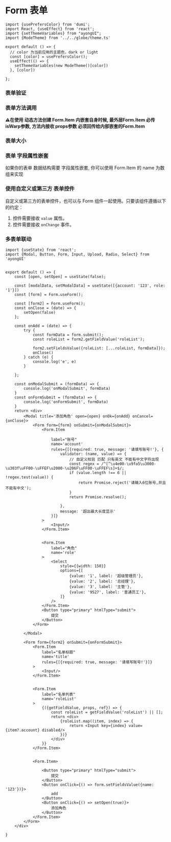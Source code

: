 # Form 表单

```tsx  hideCode=true inline=true
import {usePrefersColor} from 'dumi';
import React, {useEffect} from 'react';
import {setThemeVariables} from "ayongUI";
import {ModeTheme} from '../../globe/theme.ts'

export default () => {
  // color 为当前应用的主题色，dark or light
  const [color] = usePrefersColor();
  useEffect(() => {
    setThemeVariables(new ModeTheme()[color])
  }, [color])

};
```

[//]: # (### 基本使用)

[//]: # ()

[//]: # (```tsx)

[//]: # (import {Modal, Button, Form, Input, Upload, Radio} from 'ayongUI')

[//]: # (import {useState} from "react";)

[//]: # ()

[//]: # (export default &#40;&#41; => {)

[//]: # ()

[//]: # (    const [formLayout, setFormLayout] = useState&#40;'right'&#41;;)

[//]: # (    const [componentDisabled, setComponentDisabled] = useState&#40;false&#41;;)

[//]: # (    const onValuesChange = &#40;{layout}&#41; => {)

[//]: # (        setFormLayout&#40;layout&#41;)

[//]: # (    };)

[//]: # ()

[//]: # (    const submit = &#40;formData&#41; => {)

[//]: # (        console.log&#40;'submit~~~~', formData&#41;)

[//]: # (    })

[//]: # (    return <div style={{width: '588px'}}>)

[//]: # (        <Radio)

[//]: # (            checked={componentDisabled})

[//]: # (            onChange={&#40;checked&#41; => setComponentDisabled&#40;checked&#41;})

[//]: # (        >)

[//]: # (            Form 禁用)

[//]: # (        </Radio>)

[//]: # (        <Form formLayout={formLayout})

[//]: # (              disabled={componentDisabled})

[//]: # (              onValuesChange={onValuesChange})

[//]: # (              onSubmit={submit})

[//]: # (        >)

[//]: # (            <Form.Item)

[//]: # (                label="布局")

[//]: # (                name="layout")

[//]: # (            >)

[//]: # (                <Radio.Group>)

[//]: # (                    <Radio.Button value="left">靠左对齐</Radio.Button>)

[//]: # (                    <Radio.Button value="center">剧中对齐</Radio.Button>)

[//]: # (                    <Radio.Button value="right">靠右对齐</Radio.Button>)

[//]: # (                    <Radio.Button value="vertical">上下布局</Radio.Button>)

[//]: # (                    <Radio.Button value="inline">左右布局</Radio.Button>)

[//]: # (                </Radio.Group>)

[//]: # (            </Form.Item>)

[//]: # (            <Form.Item)

[//]: # (                label="账户")

[//]: # (                name="username")

[//]: # (                rules={[{required: true, message: 'Please input your username!'}, {)

[//]: # (                    maxLength: 2,)

[//]: # (                    message: '超出最大长度显示')

[//]: # (                }]})

[//]: # ()

[//]: # (            >)

[//]: # (                <Input/>)

[//]: # (            </Form.Item>)

[//]: # (            <Form.Item)

[//]: # (                label="密码")

[//]: # (                name="password")

[//]: # (                rules={[{required: true, message: 'Please input your username!'}]})

[//]: # (            >)

[//]: # (                <Input/>)

[//]: # (            </Form.Item>)

[//]: # ()

[//]: # (            <Form.Item)

[//]: # (                label="附件上传")

[//]: # (                name="file")

[//]: # (                style={{height: '80px'}})

[//]: # (                rules={[{required: true, message: 'Please input your username!'}]})

[//]: # (            >)

[//]: # (                <Upload maxCount={2}/>)

[//]: # (            </Form.Item>)

[//]: # (            <Form.Item)

[//]: # (                label="是否跨越")

[//]: # (                name="cors")

[//]: # (                rules={[{required: true, message: 'Please input your username!'}]})

[//]: # (            >)

[//]: # (                <Radio/>)

[//]: # (            </Form.Item>)

[//]: # (            <Form.Item wrapperCol={{offset: 8, span: 16}}>)

[//]: # (                <Button type="primary" htmlType="submit">)

[//]: # (                    Submit)

[//]: # (                </Button>)

[//]: # ()

[//]: # (            </Form.Item>)

[//]: # (        </Form>)

[//]: # ()

[//]: # ()

[//]: # (    </div>)

[//]: # ()

[//]: # (})

[//]: # ()

[//]: # (```)

### 表单验证

[//]: # (```tsx)

[//]: # ()

[//]: # (import {Modal, Button, Form, Input, Upload, Radio} from 'ayongUI')

[//]: # ()

[//]: # (import {useState} from "react";)

[//]: # ()

[//]: # ()

[//]: # (export default &#40;&#41; => {)

[//]: # ()

[//]: # (    const [form] = Form.useForm&#40;&#41;;)

[//]: # ()

[//]: # ()

[//]: # (    const onFinishFailed = &#40;values: any&#41; => {)

[//]: # ()

[//]: # (        console.log&#40;values&#41;;)

[//]: # ()

[//]: # (    };)

[//]: # ()

[//]: # (    const submit = &#40;formData&#41; => {)

[//]: # ()

[//]: # (        console.log&#40;'submit~~~~', formData&#41;)

[//]: # ()

[//]: # (    })

[//]: # ()

[//]: # ()

[//]: # (    return <Form)

[//]: # ()

[//]: # (        form={form})

[//]: # ()

[//]: # (        initialValues={{username: 'ayong'}})

[//]: # ()

[//]: # (        onFinishFailed={onFinishFailed})

[//]: # ()

[//]: # (        onSubmit={submit})

[//]: # ()

[//]: # (    >)

[//]: # ()

[//]: # (        <Form.Item)

[//]: # ()

[//]: # (            label="普通校验")

[//]: # ()

[//]: # (            name="password")

[//]: # ()

[//]: # (            rules={[{required: true, message: 'Please input your password!'}]})

[//]: # ()

[//]: # (        >)

[//]: # ()

[//]: # (            <Input/>)

[//]: # ()

[//]: # (        </Form.Item>)

[//]: # ()

[//]: # (        <Form.Item)

[//]: # (            label="失焦时候验证")

[//]: # (            name="blur")

[//]: # (            rules={[)

[//]: # ()

[//]: # (                {required: true, message: 'Please input your username!'},)

[//]: # (                {)

[//]: # (                    maxLength: 7,)

[//]: # (                    message: '超出最大长度7',)

[//]: # (                })

[//]: # ()

[//]: # (            ]})

[//]: # ()

[//]: # ()

[//]: # (        >)

[//]: # ()

[//]: # (            <Input/>)

[//]: # ()

[//]: # (        </Form.Item>)

[//]: # ()

[//]: # (        <Form.Item)

[//]: # ()

[//]: # (            label="自定义校验")

[//]: # ()

[//]: # (            name="diy")

[//]: # ()

[//]: # (            rules={[)

[//]: # ()

[//]: # (                {)

[//]: # (                    trigger: 'blur',)

[//]: # (                    validator: &#40;name, value&#41; => {)

[//]: # (                        const regex = /^&#40;https?:\/\/&#41;/i;)

[//]: # ()

[//]: # (                        if &#40;!regex.test&#40;value&#41;&#41; {)

[//]: # (                            return Promise.reject&#40;'请输入正确的http 或者https协议的url'&#41;;)

[//]: # (                        })

[//]: # (                        return Promise.resolve&#40;&#41;;)

[//]: # ()

[//]: # (                    })

[//]: # ()

[//]: # (                },)

[//]: # ()

[//]: # ()

[//]: # (            ]}>)

[//]: # ()

[//]: # (            <Input/>)

[//]: # ()

[//]: # (        </Form.Item>)

[//]: # ()

[//]: # (     )

[//]: # ()

[//]: # (        <Form.Item)

[//]: # ()

[//]: # (            label="是否跨域")

[//]: # ()

[//]: # (            name="cors")

[//]: # ()

[//]: # (            rules={[{required: true, message: 'Please input your cors!'}]})

[//]: # ()

[//]: # (        >)

[//]: # (            <Radio/>)

[//]: # ()

[//]: # (        </Form.Item>)

[//]: # ()

[//]: # (        <Form.Item>)

[//]: # (            <Button type="primary" htmlType="submit">)

[//]: # (                提交)

[//]: # (            </Button>)

[//]: # (        </Form.Item>)

[//]: # ()

[//]: # (    </Form>)

[//]: # ()

[//]: # ()

[//]: # (})

[//]: # ()

[//]: # (```)

### 表单方法调用

**⚠️在使用 动态方法创建 Form.Item 内嵌套自身时候, 最外层Form.Item 必传 isWarp参数, 方法内接收 props参数
必须回传给内部嵌套的Form.Item**

[//]: # (```tsx)

[//]: # ()

[//]: # ()

[//]: # (import {Button, Form, Input, Select} from 'ayongUI')

[//]: # ()

[//]: # ()

[//]: # (import {useState} from "react";)

[//]: # ()

[//]: # ()

[//]: # ()

[//]: # (export default &#40;&#41; => {)

[//]: # ()

[//]: # ()

[//]: # (  const [form] = Form.useForm&#40;&#41;;)

[//]: # ()

[//]: # ()

[//]: # ()

[//]: # (  const onFinishFailed = &#40;values: any&#41; => {)

[//]: # ()

[//]: # ()

[//]: # (    console.log&#40;values&#41;;)

[//]: # ()

[//]: # ()

[//]: # (  };)

[//]: # ()

[//]: # ()

[//]: # (  const submit = &#40;formData&#41; => {)

[//]: # ()

[//]: # ()

[//]: # (    console.log&#40;'submit~~~~', formData&#41;)

[//]: # ()

[//]: # ()

[//]: # (  })

[//]: # ()

[//]: # ()

[//]: # (  const onReset = &#40;&#41; => {)

[//]: # ()

[//]: # ()

[//]: # (    form.resetFields&#40;&#41;;)

[//]: # ()

[//]: # ()

[//]: # (  };)

[//]: # ()

[//]: # ()

[//]: # (  return <Form)

[//]: # ()

[//]: # ()

[//]: # (    form={form})

[//]: # ()

[//]: # ()

[//]: # (    labelWidth={'150px'})

[//]: # ()

[//]: # ()

[//]: # (    onFinishFailed={onFinishFailed})

[//]: # ()

[//]: # ()

[//]: # (    onSubmit={submit})

[//]: # ()

[//]: # ()

[//]: # (  >)

[//]: # ()

[//]: # ()

[//]: # (    <Form.Item)

[//]: # ()

[//]: # ()

[//]: # (      label="账户")

[//]: # ()

[//]: # ()

[//]: # (      name="username")

[//]: # ()

[//]: # ()

[//]: # (      rules={[)

[//]: # ()

[//]: # ()

[//]: # (        {required: true, message: 'Please input your username!'},)

[//]: # ()

[//]: # ()

[//]: # (      ]})

[//]: # ()

[//]: # ()

[//]: # ()

[//]: # (    >)

[//]: # ()

[//]: # ()

[//]: # (      <Input/>)

[//]: # ()

[//]: # ()

[//]: # (    </Form.Item>)

[//]: # ()

[//]: # ()

[//]: # (    <Form.Item)

[//]: # ()

[//]: # ()

[//]: # (      label="密码")

[//]: # ()

[//]: # ()

[//]: # (      name="password")

[//]: # ()

[//]: # ()

[//]: # (      rules={[{required: true, message: 'Please input your password!'}]})

[//]: # ()

[//]: # ()

[//]: # (    >)

[//]: # ()

[//]: # ()

[//]: # (      <Input/>)

[//]: # ()

[//]: # ()

[//]: # (    </Form.Item>)

[//]: # ()

[//]: # ()

[//]: # ()

[//]: # (    <Form.Item)

[//]: # ()

[//]: # ()

[//]: # (      label="身份绑定模式")

[//]: # ()

[//]: # ()

[//]: # (      name="mode")

[//]: # ()

[//]: # ()

[//]: # (      rules={[{required: true, message: 'Please input your password!'}]})

[//]: # ()

[//]: # ()

[//]: # (    >)

[//]: # ()

[//]: # ()

[//]: # (      <Select)

[//]: # ()

[//]: # ()

[//]: # (        style={{width: 150}})

[//]: # ()

[//]: # ()

[//]: # (        options={[)

[//]: # ()

[//]: # ()

[//]: # (          {value: 'noto', label: '不绑定'},)

[//]: # ()

[//]: # ()

[//]: # (          {value: 'Phone', label: '手机号'},)

[//]: # ()

[//]: # ()

[//]: # (          {value: 'Mailbox', label: '邮箱'},)

[//]: # ()

[//]: # ()

[//]: # (          {value: 'Google', label: 'Google账号'},)

[//]: # ()

[//]: # ()

[//]: # (        ]})

[//]: # ()

[//]: # ()

[//]: # (      />)

[//]: # ()

[//]: # ()

[//]: # ()

[//]: # (    </Form.Item>)

[//]: # ()

[//]: # ()

[//]: # ()

[//]: # (    <Form.Item)

[//]: # ()

[//]: # ()

[//]: # (      isWarp)

[//]: # ()

[//]: # ()

[//]: # (    >)

[//]: # ()

[//]: # ()

[//]: # (      {&#40;{getFieldValue, props, ref}&#41; => {)

[//]: # ()

[//]: # ()

[//]: # (        return getFieldValue&#40;'mode'&#41; === 'Phone' ?)

[//]: # ()

[//]: # ()

[//]: # ()

[//]: # (          <Form.Item  {...props} ref={ref} name="phone" label="手机号")

[//]: # ()

[//]: # ()

[//]: # (                      rules={[)

[//]: # ()

[//]: # ()

[//]: # (                        {required: true, message: 'required'},)

[//]: # ()

[//]: # ()

[//]: # (                        {maxLength: 2, message: 'maxLength'})

[//]: # ()

[//]: # ()

[//]: # (                      ]}>)

[//]: # ()

[//]: # ()

[//]: # (            <Input/>)

[//]: # ()

[//]: # ()

[//]: # (          </Form.Item> : null)

[//]: # ()

[//]: # ()

[//]: # (      }})

[//]: # ()

[//]: # ()

[//]: # ()

[//]: # (    </Form.Item>)

[//]: # ()

[//]: # ()

[//]: # ()

[//]: # (    <Form.Item wrapperCol={{offset: 8, span: 16}}>)

[//]: # ()

[//]: # ()

[//]: # (      <Button type="primary" htmlType="submit">)

[//]: # ()

[//]: # ()

[//]: # (        提交)

[//]: # ()

[//]: # ()

[//]: # (      </Button>)

[//]: # ()

[//]: # ()

[//]: # (      <Button onClick={onReset}>)

[//]: # ()

[//]: # ()

[//]: # (        重置)

[//]: # ()

[//]: # ()

[//]: # (      </Button>)

[//]: # ()

[//]: # ()

[//]: # ()

[//]: # (      <Button)

[//]: # ()

[//]: # ()

[//]: # (        onClick={&#40;&#41; => form.setFieldsValue&#40;{)

[//]: # ()

[//]: # ()

[//]: # (          mode: 'Phone',)

[//]: # ()

[//]: # ()

[//]: # (        }&#41;}>)

[//]: # ()

[//]: # ()

[//]: # (        填充)

[//]: # ()

[//]: # ()

[//]: # (      </Button>)

[//]: # ()

[//]: # ()

[//]: # ()

[//]: # (    </Form.Item>)

[//]: # ()

[//]: # ()

[//]: # (  </Form>)

[//]: # ()

[//]: # ()

[//]: # ()

[//]: # (})

[//]: # ()

[//]: # ()

[//]: # (```)

### 表单大小

[//]: # (```tsx)

[//]: # (import {Modal, Button, Form, Input, Upload, Radio} from 'ayongUI')

[//]: # (import {useState} from "react";)

[//]: # ()

[//]: # (export default &#40;&#41; => {)

[//]: # ()

[//]: # (    const [size, setSize] = useState&#40;'middle'&#41;;)

[//]: # (    const onValuesChange = &#40;{size}&#41; => {)

[//]: # (        setSize&#40;size&#41;)

[//]: # (    };)

[//]: # ()

[//]: # (    const submit = &#40;formData&#41; => {)

[//]: # (        console.log&#40;'submit~~~~', formData&#41;)

[//]: # (    })

[//]: # (    return <div style={{width: '588px'}}>)

[//]: # ()

[//]: # (        <Form)

[//]: # (            size={size})

[//]: # (            onSubmit={submit})

[//]: # (            onValuesChange={onValuesChange})

[//]: # ()

[//]: # (        >)

[//]: # (            <Form.Item)

[//]: # (                label="大小")

[//]: # (                name="size")

[//]: # (            >)

[//]: # (                <Radio.Group>)

[//]: # (                    <Radio.Button value="small">小</Radio.Button>)

[//]: # (                    <Radio.Button value="middle">中</Radio.Button>)

[//]: # (                    <Radio.Button value="large">大</Radio.Button>)

[//]: # (                </Radio.Group>)

[//]: # (            </Form.Item>)

[//]: # (            <Form.Item)

[//]: # (                label="账户")

[//]: # (                name="username")

[//]: # (            >)

[//]: # (                <Input/>)

[//]: # (            </Form.Item>)

[//]: # (            <Form.Item)

[//]: # (                label="密码")

[//]: # (                name="password")

[//]: # (            >)

[//]: # (                <Input/>)

[//]: # (            </Form.Item>)

[//]: # ()

[//]: # (            <Form.Item)

[//]: # (                label="附件上传")

[//]: # (                name="file")

[//]: # (                style={{height: '80px'}})

[//]: # (           )

[//]: # (            >)

[//]: # (                <Upload maxCount={2}/>)

[//]: # (            </Form.Item>)

[//]: # (            <Form.Item)

[//]: # (                label="是否跨越")

[//]: # (                name="cors")

[//]: # (            >)

[//]: # (                <Radio/>)

[//]: # (            </Form.Item>)

[//]: # (            <Form.Item wrapperCol={{offset: 8, span: 16}}>)

[//]: # (                <Button type="primary" htmlType="submit">)

[//]: # (                    Submit)

[//]: # (                </Button>)

[//]: # ()

[//]: # (            </Form.Item>)

[//]: # (        </Form>)

[//]: # ()

[//]: # ()

[//]: # (    </div>)

[//]: # ()

[//]: # (})

[//]: # ()

[//]: # (```)

### 表单 字段属性嵌套

如果你的表单 数据结构需要 字段属性嵌套, 你可以使用 Form.Item 的 name 为数组来实现

[//]: # (```tsx)

[//]: # ()

[//]: # (import {Modal, Button, Form, Input, Upload, Radio} from 'ayongUI')

[//]: # ()

[//]: # (import {useState} from "react";)

[//]: # ()

[//]: # ()

[//]: # (export default &#40;&#41; => {)

[//]: # ()

[//]: # (    const [form] = Form.useForm&#40;&#41;;)

[//]: # ()

[//]: # ()

[//]: # (    const onFinishFailed = &#40;values: any&#41; => {)

[//]: # ()

[//]: # (        console.log&#40;values&#41;;)

[//]: # ()

[//]: # (    };)

[//]: # ()

[//]: # (    const submit = &#40;formData&#41; => {)

[//]: # ()

[//]: # (        console.log&#40;'submit~~~~', formData&#41;)

[//]: # ()

[//]: # (    })

[//]: # ()

[//]: # ()

[//]: # (    return <Form)

[//]: # (        form={form})

[//]: # (        onFinishFailed={onFinishFailed})

[//]: # (        onSubmit={submit})

[//]: # (    >)

[//]: # (        <Form.Item)

[//]: # (            label="name")

[//]: # (            name={['user', 'name']})

[//]: # (            rules={[{required: true, message: 'Please input your username!'}]})

[//]: # ()

[//]: # (        >)

[//]: # (            <Input/>)

[//]: # ()

[//]: # (        </Form.Item>)

[//]: # (        <Form.Item)

[//]: # (            label="phone")

[//]: # (            name={['user', 'phone']})

[//]: # (        >)

[//]: # (            <Input/>)

[//]: # ()

[//]: # (        </Form.Item>)

[//]: # ()

[//]: # (        <Form.Item>)

[//]: # (          )

[//]: # (            <Button type="primary" htmlType="submit">)

[//]: # (                提交)

[//]: # (            </Button>)

[//]: # ()

[//]: # ()

[//]: # (        </Form.Item>)

[//]: # ()

[//]: # (    </Form>)

[//]: # ()

[//]: # ()

[//]: # (})

[//]: # ()

[//]: # (```)

### 使用自定义或第三方 表单控件

自定义或第三方的表单控件，也可以与 Form 组件一起使用。只要该组件遵循以下的约定：

1. 控件需要接收   `value`  属性。
2. 控件需要接收 `onChange` 事件。

[//]: # (```tsx)

[//]: # ()

[//]: # (import {Modal, Button, Form, Input, Upload, Radio, Select} from 'ayongUI')

[//]: # ()

[//]: # (import React, {useState} from "react";)

[//]: # ()

[//]: # (const PriceInput: React.FC<PriceInputProps> = &#40;{value = {}, onChange}&#41; => {)

[//]: # (    const [number, setNumber] = useState&#40;0&#41;;)

[//]: # (    const [currency, setCurrency] = useState<Currency>&#40;'rmb'&#41;;)

[//]: # ()

[//]: # (    const triggerChange = &#40;changedValue: { number?: number; currency?: Currency }&#41; => {)

[//]: # (        onChange&#40;{...value, number, currency, ...changedValue}&#41;;)

[//]: # (    };)

[//]: # ()

[//]: # (    const onNumberChange = &#40;value: string&#41; => {)

[//]: # (        const newNumber = parseInt&#40;value || '0', 10&#41;;)

[//]: # (        if &#40;Number.isNaN&#40;newNumber&#41;&#41; {)

[//]: # (            return;)

[//]: # (        })

[//]: # ()

[//]: # (        triggerChange&#40;{number: newNumber}&#41;;)

[//]: # (    };)

[//]: # ()

[//]: # (    const onCurrencyChange = &#40;newCurrency: Currency&#41; => {)

[//]: # (        triggerChange&#40;{currency: newCurrency}&#41;;)

[//]: # (    };)

[//]: # ()

[//]: # (    return &#40;)

[//]: # (        <div style={{display: 'flex', alignItems: 'center'}}>)

[//]: # (            <Input)

[//]: # (                type="text")

[//]: # (                value={value.number || number})

[//]: # (                onChange={onNumberChange})

[//]: # (                style={{width: 100, marginRight: 8}})

[//]: # (            />)

[//]: # (            <Select)

[//]: # (                value={value.currency || currency})

[//]: # (                style={{width: 100}})

[//]: # (                onChange={onCurrencyChange})

[//]: # (                options={[)

[//]: # (                    {value: 'usd', label: 'USD'},)

[//]: # (                    {value: 'eur', label: 'EUR'},)

[//]: # (                ]})

[//]: # (            />)

[//]: # (        </div>)

[//]: # (    &#41;;)

[//]: # (};)

[//]: # ()

[//]: # ()

[//]: # (export default &#40;&#41; => {)

[//]: # ()

[//]: # (    const [form] = Form.useForm&#40;&#41;;)

[//]: # ()

[//]: # ()

[//]: # (    const onFinishFailed = &#40;values: any&#41; => {)

[//]: # ()

[//]: # (        console.log&#40;values&#41;;)

[//]: # ()

[//]: # (    };)

[//]: # ()

[//]: # (    const submit = &#40;formData&#41; => {)

[//]: # ()

[//]: # (        console.log&#40;'submit~~~~', formData&#41;)

[//]: # ()

[//]: # (    })

[//]: # ()

[//]: # ()

[//]: # (    return <Form)

[//]: # (        form={form})

[//]: # (        onFinishFailed={onFinishFailed})

[//]: # (        onSubmit={submit})

[//]: # (    >)

[//]: # (        <Form.Item)

[//]: # (            label="count")

[//]: # (            name='count')

[//]: # (            rules={[{required: true, message: 'Please input your username!'}]})

[//]: # ()

[//]: # (        >)

[//]: # (            <PriceInput/>)

[//]: # ()

[//]: # (        </Form.Item>)

[//]: # ()

[//]: # (        <Form.Item>)

[//]: # (            <Button type="primary" htmlType="submit">)

[//]: # (                提交)

[//]: # (            </Button>)

[//]: # (        </Form.Item>)

[//]: # ()

[//]: # (    </Form>)

[//]: # ()

[//]: # ()

[//]: # (})

[//]: # ()

[//]: # (```)

### 多表单联动

```tsx
import {useState} from 'react';
import {Modal, Button, Form, Input, Upload, Radio, Select} from 'ayongUI'


export default () => {
    const [open, setOpen] = useState(false);

    const [modalData, setModalData] = useState([{account: '123', role: '1'}])
    const [form] = Form.useForm();

    const [form2] = Form.useForm();
    const onClose = (date) => {
        setOpen(false)
    };

    const onAdd = (date) => {
        try {
            const formData = form.submit();
            const roleList = form2.getFieldValue('roleList');

            form2.setFieldsValue({roleList: [...roleList, formData]});
            onClose()
        } catch (e) {
            console.log('e', e)
        }

    };

    const onModalSubmit = (formData) => {
        console.log('onModalSubmit', formData)
    }
    const onFormSubmit = (formData) => {
        console.log('onFormSubmit', formData)
    }
    return <div>
        <Modal title='添加角色' open={open} onOk={onAdd} onCancel={onClose}>
            <Form form={form} onSubmit={onModalSubmit}>
                <Form.Item

                    label="账号"
                    name='account'
                    rules={[{required: true, message: '请填写账号!'}, {
                        validator: (name, value) => {
                            // 自定义校验 匹配 只有英文 不能有中文字符出现
                            const regex = /^[^\u4e00-\u9fa5\u3000-\u303f\uFF00-\uFFEF\u2000-\u206F\uFF00-\uFFEF\s]+$/;
                            if (value.length !== 6 || !regex.test(value)) {
                                return Promise.reject('请输入6位账号,并且不能有中文');
                            }
                            return Promise.resolve();

                        },
                        message: '超出最大长度显示'
                    }]}
                >
                    <Input/>
                </Form.Item>


                <Form.Item
                    label="角色"
                    name='role'
                >
                    <Select
                        style={{width: 150}}
                        options={[
                            {value: '1', label: '超级管理员'},
                            {value: '2', label: '总经理'},
                            {value: '3', label: '主管'},
                            {value: '9527', label: '普通员工'},
                        ]}
                    />
                </Form.Item>
                <Button type="primary" htmlType="submit">
                    提交
                </Button>
            </Form>

        </Modal>

        <Form form={form2} onSubmit={onFormSubmit}>
            <Form.Item
                label="名单标题"
                name='title'
                rules={[{required: true, message: '请填写账号!'}]}
            >
                <Input/>
            </Form.Item>


            <Form.Item
                label="名单列表"
                name='roleList'
            >
                {({getFieldValue, props, ref}) => {
                    const roleList = getFieldValue('roleList') || [];
                    return <div>
                        {roleList.map((item, index) => {
                            return <Input key={index} value={item?.account} disabled/>
                        })}
                    </div>
                }}
            </Form.Item>


            <Form.Item>

                <Button type="primary" htmlType="submit">
                    提交
                </Button>
                <Button onClick={() => form.setFieldsValue({name: '123'})}>
                    add
                </Button>
                <Button onClick={() => setOpen(true)}>
                    添加角色
                </Button>
            </Form.Item>
        </Form>
    </div>

}

```
